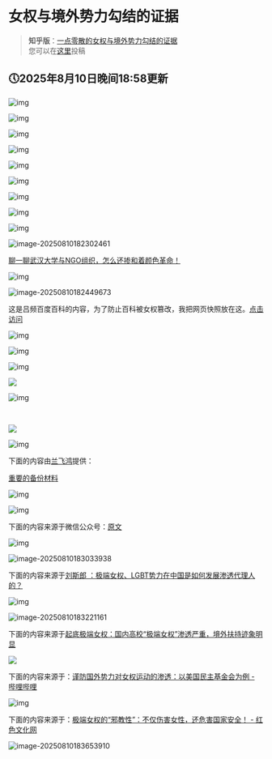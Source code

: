 # 女权与境外势力勾结的证据

> **知乎版**：[一点零散的女权与境外势力勾结的证据](https://zhuanlan.zhihu.com/p/1937927699856331308)  
> 您可以在[这里](https://github.com/command-group/ChineseFeminist/issues)投稿

## 🕔2025年8月10日晚间18:58更新 

![img](./README.assets/v2-f98aae24a29bf5fc04a501083bb11487_1440w.jpg)

![img](./README.assets/v2-3a8cd8d1b3d25395a63385c600808be4_1440w.jpg)

![img](./README.assets/v2-2216a4eda11731e7aff130dbbfea4757_1440w.jpg)

![img](./README.assets/v2-eaa0233012283a46f3f3638278ca0aae_1440w.jpg)

![img](./README.assets/v2-86e85dd3837ebf1c6d0ba8a5feac2a4f_1440w.jpg)

![img](./README.assets/v2-c66b9a2971e2aa3326feae171f826582_1440w.jpg)

![img](./README.assets/v2-dca05c3da5d18c706cd0672e86c35907_1440w.jpg)

![img](./README.assets/v2-b264bad2a9aa74c9e14879e320bea693_1440w.jpg)

![img](./README.assets/v2-de02710a2657f52eb289ad6118090d50_1440w.jpg)

![image-20250810182302461](./README.assets/image-20250810182305821.png)



[聊一聊武汉大学与NGO组织，怎么还掺和着颜色革命！](https://zhuanlan.zhihu.com/p/1936558717832237378)

![img](./README.assets/v2-15e9a4435d39b1d1513eb2c7fbbb28d0_1440w.jpg)

![image-20250810182449673](./README.assets/image-20250810182449673.png)



这是吕频百度百科的内容，为了防止百科被女权篡改，我把网页快照放在这。[点击访问](https://baike.baidu.com/item/%E5%90%95%E9%A2%91/61307322)

![img](./README.assets/v2-b33d83849aad10838a24c725fe45f9cc_1440w.jpg)

![img](./README.assets/v2-18eabf17ef54c22d0f5722be1f659a00_1440w.jpg)

![img](./README.assets/v2-23b06c0e0a72296ffeb331ab6613fbfc_1440w.jpg)

![](./README.assets/v2-9ff3a5b6be17944f5ca5257c5194a6d2_1440w.jpg)

![img](./README.assets/v2-700378b94dcd2bee0737ee3ff47f0656_1440w.jpg)

​	

![](./README.assets/v2-871dddc49ddcab80ec076aa850cf28e1_1440w.jpg)

![img](./README.assets/v2-cada0c13f6854c3d6e570cf11262402e_1440w.jpg)

下面的内容由[兰飞鸿](https://www.zhihu.com/people/lan-fei-hong-26/posts)提供：

[重要的备份材料](https://zhuanlan.zhihu.com/p/62391869)

![img](./README.assets/v2-8b8780fc9ec453c9066d66f9218fb7bf_1440w.jpg)

![img](https://pic3.zhimg.com/v2-713cecb02dadd5421872b3c9ee6ecd14_1440w.jpg)

下面的内容来源于微信公众号：[原文](https://link.zhihu.com/?target=https%3A//mp.weixin.qq.com/s/nD4McGWFudyXEC24ZglWcA)

![img](./README.assets/v2-6bcfe75f3b40f98db87795c92e4fbc22_1440w.jpg)

![image-20250810183033938](./README.assets/image-20250810183033938.png)

下面的内容来源于[刘斯郎 ：极端女权、LGBT势力在中国是如何发展渗透代理人的？](https://link.zhihu.com/?target=https%3A//m.szhgh.com/Article/opinion/zatan/2024-11-03/363174.html)

![img](./README.assets/v2-b1e7a93148f4f23f00b4f50bae7d647c_1440w.jpg)

![image-20250810183221161](./README.assets/image-20250810183221161.png)

下面的内容来源于[起底极端女权：国内高校“极端女权”渗透严重，境外扶持迹象明显](https://link.zhihu.com/?target=https%3A//www.163.com/dy/article/K6JB673J0512F47F.html)

![](./README.assets/屏幕截图_10-8-2025_183323_www.163.com.jpeg)

下面的内容来源于：[谨防国外势力对女权运动的渗透：以美国民主基金会为例 - 哔哩哔哩](https://link.zhihu.com/?target=https%3A//www.bilibili.com/opus/500125997910837289)

![img](./README.assets/v2-0b6e516a8fda98553339b2442754cca2_1440w.jpg)

下面的内容来源于：[极端女权的“邪教性”：不仅伤害女性，还危害国家安全！ - 红色文化网](https://link.zhihu.com/?target=https%3A//www.hswh.org.cn/wzzx/llyd/aq/2024-11-04/90863.html)

![image-20250810183653910](./README.assets/image-20250810183653910.png)



